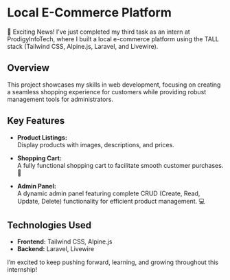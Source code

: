 # Local E-Commerce Platform

🎉 Exciting News! I’ve just completed my third task as an intern at ProdigyInfoTech, where I built a local e-commerce platform using the TALL stack (Tailwind CSS, Alpine.js, Laravel, and Livewire).

## Overview

This project showcases my skills in web development, focusing on creating a seamless shopping experience for customers while providing robust management tools for administrators.

## Key Features

- **Product Listings:**  
  Display products with images, descriptions, and prices.

- **Shopping Cart:**  
  A fully functional shopping cart to facilitate smooth customer purchases. 🛒

- **Admin Panel:**  
  A dynamic admin panel featuring complete CRUD (Create, Read, Update, Delete) functionality for efficient product management. 💻

## Technologies Used

- **Frontend:** Tailwind CSS, Alpine.js
- **Backend:** Laravel, Livewire

I’m excited to keep pushing forward, learning, and growing throughout this internship!
